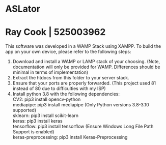 # ASLator

# Ray Cook | 525003962

This software was developed in a WAMP Stack using XAMPP. To build the app on your own device, please refer to the following steps:

1. Download and install a WAMP or LAMP stack of your choosing. (Note, documentation will only be provided for WAMP. Differences should be minimal in terms of implementation)
2. Extract the htdocs from this folder to your server stack.
3. Ensure that your ports are properly forwarded. (This project used 81 instead of 80 due to difficulties with my ISP)
4. Install python 3.8 with the following dependencies:  
	CV2: pip3 install opencv-python  
	mediapipe: pip3 install mediapipe (Only Python versions 3.8-3.10 supported)  
	sklearn: pip3 install scikit-learn  
	keras: pip3 install keras  
	tensorflow: pip3 install tensorflow (Ensure Windows Long File Path Support is enabled)  
	keras-preprocessing: pip3 install Keras-Preprocessing